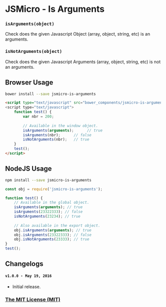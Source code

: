 # JSMicro - Is Arguments

### **`isArguments(object)`**

Check does the given Javascript Object (array, object, string, etc) is an arguments.

### **`isNotArguments(object)`**

Check does the given Javascript Arguments (array, object, string, etc) is not an arguments.

## Browser Usage

```bash
bower install --save jsmicro-is-arguments
```

```html
<script type="text/javascript" src="bower_components/jsmicro-is-arguments/index.js">
<script type="text/javascript">
    function test() {
        var nbr = 200;
    
        // Available in the window object.
        isArguments(arguments);      // true
        isArguments(nbr);      // false
        isNotArguments(nbr);   // true
    }
    test();
</script>
```

## NodeJS Usage

```bash
npm install --save jsmicro-is-arguments
```

```js
const obj = require('jsmicro-is-arguments');

function test() {
    // Available in the global object.
    isArguments(arguments); // true
    isArguments(23322333); // false
    isNotArguments(23234); // true
    
    // Also available in the export object.
    obj.isArguments(arguments); // true
    obj.isArguments(23322333); // false
    obj.isNotArguments(23333); // true
}
test();
```

## Changelogs

#### **`v1.0.0 - May 19, 2016`**

* Initial release.

### [The MIT License (MIT)](https://mahdaen.mit-license.org/)
